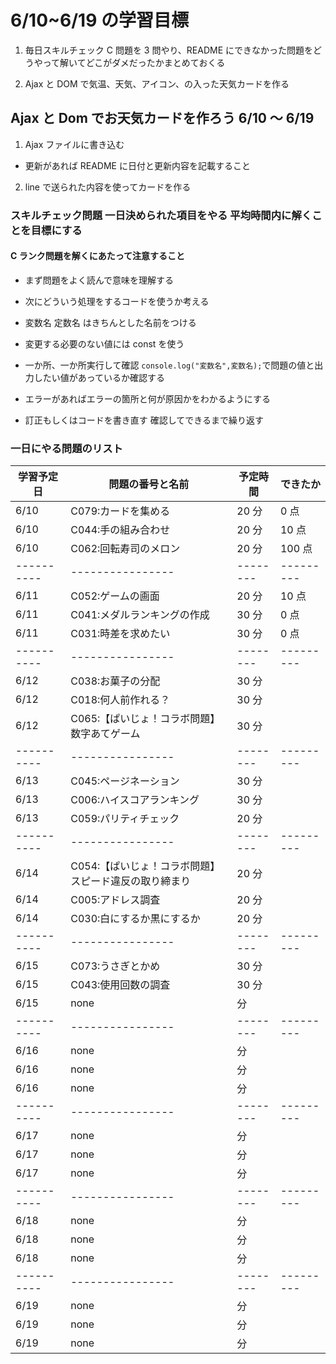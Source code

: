 # 6/10~6/19 の学習目標

1. 毎日スキルチェック C 問題を 3 問やり、README にできなかった問題をどうやって解いてどこがダメだったかまとめておくる

2. Ajax と DOM で気温、天気、アイコン、の入った天気カードを作る

## Ajax と Dom でお天気カードを作ろう 6/10 ～ 6/19

1. Ajax ファイルに書き込む

- 更新があれば README に日付と更新内容を記載すること

2. line で送られた内容を使ってカードを作る

### スキルチェック問題 一日決められた項目をやる 平均時間内に解くことを目標にする

#### C ランク問題を解くにあたって注意すること

- まず問題をよく読んで意味を理解する

- 次にどういう処理をするコードを使うか考える

- 変数名 定数名 はきちんとした名前をつける

- 変更する必要のない値には const を使う

- 一か所、一か所実行して確認 `console.log("変数名",変数名);`で問題の値と出力したい値があっているか確認する

- エラーがあればエラーの箇所と何が原因かをわかるようにする

- 訂正もしくはコードを書き直す 確認してできるまで繰り返す

### 一日にやる問題のリスト

| 学習予定日 | 問題の番号と名前                                      | 予定時間 | できたか  |
| ---------- | ----------------------------------------------------- | -------- | --------- |
| 6/10       | C079:カードを集める                                   | 20 分    | 0 点      |
| 6/10       | C044:手の組み合わせ                                   | 20 分    | 10 点     |
| 6/10       | C062:回転寿司のメロン                                 | 20 分    | 100 点    |
| ---------- | ----------------                                      | -------- | --------- |
| 6/11       | C052:ゲームの画面                                     | 20 分    | 10 点     |
| 6/11       | C041:メダルランキングの作成                           | 30 分    | 0 点      |
| 6/11       | C031:時差を求めたい                                   | 30 分    | 0 点      |
| ---------- | ----------------                                      | -------- | --------- |
| 6/12       | C038:お菓子の分配                                     | 30 分    |           |
| 6/12       | C018:何人前作れる？                                   | 30 分    |           |
| 6/12       | C065:【ぱいじょ！コラボ問題】数字あてゲーム           | 30 分    |           |
| ---------- | ----------------                                      | -------- | --------- |
| 6/13       | C045:ページネーション                                 | 30 分    |           |
| 6/13       | C006:ハイスコアランキング                             | 30 分    |           |
| 6/13       | C059:パリティチェック                                 | 20 分    |           |
| ---------- | ----------------                                      | -------- | --------- |
| 6/14       | C054:【ぱいじょ！コラボ問題】スピード違反の取り締まり | 20 分    |           |
| 6/14       | C005:アドレス調査                                     | 20 分    |           |
| 6/14       | C030:白にするか黒にするか                             | 20 分    |           |
| ---------- | ----------------                                      | -------- | --------- |
| 6/15       | C073:うさぎとかめ                                     | 30 分    |           |
| 6/15       | C043:使用回数の調査                                   | 30 分    |           |
| 6/15       | none                                                  | 分       |           |
| ---------- | ----------------                                      | -------- | --------- |
| 6/16       | none                                                  | 分       |           |
| 6/16       | none                                                  | 分       |           |
| 6/16       | none                                                  | 分       |           |
| ---------- | ----------------                                      | -------- | --------- |
| 6/17       | none                                                  | 分       |           |
| 6/17       | none                                                  | 分       |           |
| 6/17       | none                                                  | 分       |           |
| ---------- | ----------------                                      | -------- | --------- |
| 6/18       | none                                                  | 分       |           |
| 6/18       | none                                                  | 分       |           |
| 6/18       | none                                                  | 分       |           |
| ---------- | ----------------                                      | -------- | --------- |
| 6/19       | none                                                  | 分       |           |
| 6/19       | none                                                  | 分       |           |
| 6/19       | none                                                  | 分       |           |

